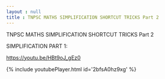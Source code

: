 ```yaml
---
layout : null
title : TNPSC MATHS SIMPLIFICATION SHORTCUT TRICKS Part 2
---
```


TNPSC MATHS SIMPLIFICATION SHORTCUT TRICKS Part 2

SIMPLIFICATION PART 1:

https://youtu.be/HBt9oJ_gEz0



{% include youtubePlayer.html id='2bfsA0hz9xg' %}
